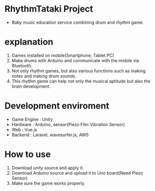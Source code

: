 # RhythmTataki Project
- Baby music education service combining drum and rhythm game.

# explanation
1. Games installed on mobile(Smartphone, Tablet PC)
2. Make drums with Arduino and communicate with the mobile via Bluetooth.
3. Not only rhythm games, but also various functions such as making notes and making drum sounds.
4. This rhythm game can help not only the musical aptitude but also the brain development.

# Development enviroment
- Game Engine : Unity
- Hardware : Arduino, sensor(Piezo Film Vibration Sensor)
- Web : Vue.js
- Backend : Laravel, wavesurfer.js, AWS

# How to use
1. Download unity source and apply it.
2. Download Arduino source and upload it to Uno board(Need Piezo Sensor)
3. Make sure the game works properly.
